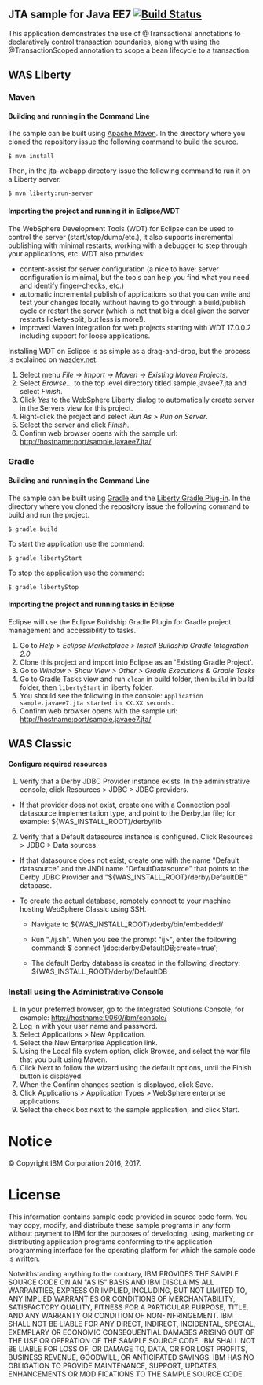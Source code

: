 ## JTA sample for Java EE7 [![Build Status](https://travis-ci.org/WASdev/sample.javaee7.jta.svg?branch=master)](https://travis-ci.org/WASdev/sample.javaee7.jta)

This application demonstrates the use of @Transactional annotations to declaratively control transaction boundaries, along with using the @TransactionScoped annotation to scope a bean lifecycle to a transaction.

## WAS Liberty

### Maven

#### Building and running in the Command Line

The sample can be built using [Apache Maven](http://maven.apache.org/). In the directory where you cloned the repository issue the following command to build the source.

    $ mvn install

Then, in the jta-webapp directory issue the following command to run it on a Liberty server.

    $ mvn liberty:run-server

#### Importing the project and running it in Eclipse/WDT

The WebSphere Development Tools (WDT) for Eclipse can be used to control the server (start/stop/dump/etc.), it also supports incremental publishing with minimal restarts, working with a debugger to step through your applications, etc.
WDT also provides:
- content-assist for server configuration (a nice to have: server configuration is minimal, but the tools can help you find what you need and identify finger-checks, etc.)
- automatic incremental publish of applications so that you can write and test your changes locally without having to go through a build/publish cycle or restart the server (which is not that big a deal given the server restarts lickety-split, but less is more!).
- improved Maven integration for web projects starting with WDT 17.0.0.2 including support for loose applications.

Installing WDT on Eclipse is as simple as a drag-and-drop, but the process is explained on [wasdev.net](https://developer.ibm.com/wasdev/downloads/liberty-profile-using-eclipse/).

1.	Select menu *File -> Import -> Maven -> Existing Maven Projects*.
2.	Select *Browse...* to the top level directory titled sample.javaee7.jta and select *Finish*.
3.	Click *Yes* to the WebSphere Liberty dialog to automatically create server in the Servers view for this project.
4.  Right-click the project and select *Run As > Run on Server*.
5.  Select the server and click *Finish*.
6.  Confirm web browser opens with the sample url: [http://hostname:port/sample.javaee7.jta/](http://hostname:port/sample.javaee7.jta/)

### Gradle

#### Building and running in the Command Line

The sample can be built using [Gradle](https://gradle.org/) and the [Liberty Gradle Plug-in][]. In the directory where you cloned the repository issue the following command to build and run the project.

    $ gradle build

To start the application use the command:

    $ gradle libertyStart

To stop the application use the command:

    $ gradle libertyStop
    
#### Importing the project and running tasks in Eclipse

Eclipse will use the Eclipse Buildship Gradle Plugin for Gradle project management and accessibility to tasks.

1. Go to *Help > Eclipse Marketplace > Install Buildship Gradle Integration 2.0*
2. Clone this project and import into Eclipse as an 'Existing Gradle Project'.
3. Go to *Window > Show View > Other > Gradle Executions & Gradle Tasks*
4. Go to Gradle Tasks view and run `clean` in build folder, then `build` in build folder, then `libertyStart` in liberty folder.
5. You should see the following in the console: `Application sample.javaee7.jta started in XX.XX seconds.`
6. Confirm web browser opens with the sample url: [http://hostname:port/sample.javaee7.jta/](http://hostname:port/sample.javaee7.jta/)

## WAS Classic

#### Configure required resources

1. Verify that a Derby JDBC Provider instance exists. In the administrative console, click Resources > JDBC > JDBC providers.

  - If that provider does not exist, create one with a Connection pool datasource implementation type, and point to the Derby.jar file; for example: ${WAS_INSTALL_ROOT}/derby/lib

2. Verify that a Default datasource instance is configured. Click Resources > JDBC > Data sources.

  - If that datasource does not exist, create one with the name "Default datasource" and the JNDI name "DefaultDatasource" that points to the Derby JDBC Provider and "${WAS_INSTALL_ROOT}/derby/DefaultDB" database.
  - To create the actual database, remotely connect to your machine hosting WebSphere Classic using SSH.

    - Navigate to ${WAS_INSTALL_ROOT}/derby/bin/embedded/

    - Run "./ij.sh". When you see the prompt "ij>", enter the following command:
        $ connect 'jdbc:derby:DefaultDB;create=true';

    - The default Derby database is created in the following directory: ${WAS_INSTALL_ROOT}/derby/DefaultDB

### Install using the Administrative Console
1.	In your preferred browser, go to the Integrated Solutions Console; for example: [http://hostname:9060/ibm/console/](http://hostname:9060/ibm/console/)
2.	Log in with your user name and password.
3.	Select Applications > New Application.
4.	Select the New Enterprise Application link.
5.	Using the Local file system option, click Browse, and select the war file that you built using Maven.
6.	Click Next to follow the wizard using the default options, until the Finish button is displayed.
7.	When the Confirm changes section is displayed, click Save.
8.	Click Applications > Application Types > WebSphere enterprise applications.
9.	Select the check box next to the sample application, and click Start.
# Notice

© Copyright IBM Corporation 2016, 2017.

# License

This information contains sample code provided in source code form. You may copy, modify, and distribute these sample programs in any form without payment to IBM for the purposes of developing, using, marketing or distributing application programs conforming to the application programming interface for the operating platform for which the sample code is written. 

Notwithstanding anything to the contrary, IBM PROVIDES THE SAMPLE SOURCE CODE ON AN "AS IS" BASIS AND IBM DISCLAIMS ALL WARRANTIES, EXPRESS OR IMPLIED, INCLUDING, BUT NOT LIMITED TO, ANY IMPLIED WARRANTIES OR CONDITIONS OF MERCHANTABILITY, SATISFACTORY QUALITY, FITNESS FOR A PARTICULAR PURPOSE, TITLE, AND ANY WARRANTY OR CONDITION OF NON-INFRINGEMENT. IBM SHALL NOT BE LIABLE FOR ANY DIRECT, INDIRECT, INCIDENTAL, SPECIAL, EXEMPLARY OR ECONOMIC CONSEQUENTIAL DAMAGES ARISING OUT OF THE USE OR OPERATION OF THE SAMPLE SOURCE CODE. IBM SHALL NOT BE LIABLE FOR LOSS OF, OR DAMAGE TO, DATA, OR FOR LOST PROFITS, BUSINESS REVENUE, GOODWILL, OR ANTICIPATED SAVINGS. IBM HAS NO OBLIGATION TO PROVIDE MAINTENANCE, SUPPORT, UPDATES, ENHANCEMENTS OR MODIFICATIONS TO THE SAMPLE SOURCE CODE.

[Liberty Maven Plug-in]: https://github.com/WASdev/ci.maven
[Liberty Gradle Plug-in]: https://github.com/WASdev/ci.gradle
